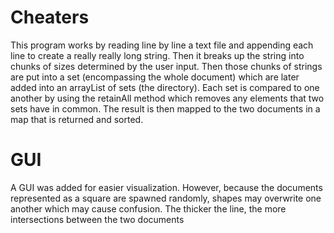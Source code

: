 # Cheaters

This program works by reading line by line a text file and appending each line to
create a really really long string. Then it breaks up the string into chunks of sizes
determined by the user input. Then those chunks of strings are put into a set (encompassing
the whole document) which are later added into an arrayList of sets (the directory).
Each set is compared to one another by using the retainAll method which removes
any elements that two sets have in common. The result is then mapped to the two documents
in a map that is returned and sorted.


# GUI

A GUI was added for easier visualization. However, because the documents represented as a
square are spawned randomly, shapes may overwrite one another which may cause confusion.
The thicker the line, the more intersections between the two documents
